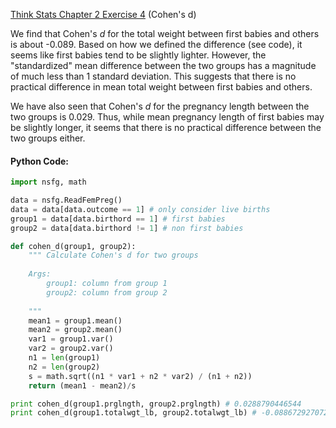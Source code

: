 [Think Stats Chapter 2 Exercise 4](http://greenteapress.com/thinkstats2/html/thinkstats2003.html#toc24) (Cohen's d)

We find that Cohen's *d* for the total weight between first babies and others is about -0.089. Based on how we defined the difference (see code), it seems like first babies tend to be slightly lighter. However, the "standardized" mean difference between the two groups has a magnitude of much less than 1 standard deviation. This suggests that there is no practical difference in mean total weight between first babies and others.

We have also seen that Cohen's *d* for the pregnancy length between the two groups is 0.029. Thus, while mean pregnancy length of first babies may be slightly longer, it seems that there is no practical difference between the two groups either.

#### Python Code:
```python
import nsfg, math

data = nsfg.ReadFemPreg()
data = data[data.outcome == 1] # only consider live births                      
group1 = data[data.birthord == 1] # first babies                                
group2 = data[data.birthord != 1] # non first babies                            

def cohen_d(group1, group2):
    """ Calculate Cohen's d for two groups                                      
                                                                                
    Args:                                                                       
        group1: column from group 1                                             
        group2: column from group 2                                             
                                                                                
    """
    mean1 = group1.mean()
    mean2 = group2.mean()
    var1 = group1.var()
    var2 = group2.var()
    n1 = len(group1)
    n2 = len(group2)
    s = math.sqrt((n1 * var1 + n2 * var2) / (n1 + n2))
    return (mean1 - mean2)/s

print cohen_d(group1.prglngth, group2.prglngth) # 0.0288790446544               
print cohen_d(group1.totalwgt_lb, group2.totalwgt_lb) # -0.0886729270726 
```
